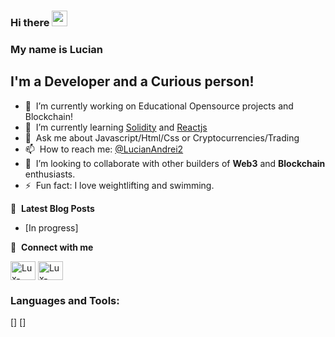 ### Hi there <a href="https://www.gautamkrishnar.com/"><img src="https://media.giphy.com/media/hvRJCLFzcasrR4ia7z/giphy.gif" width="25px"></a>

### My name is Lucian

## I'm a Developer and a Curious person!

- 🔭 &nbsp;I’m currently working on Educational Opensource projects and Blockchain!
- 🌱 &nbsp;I’m currently learning [Solidity](https://solidity-es.readthedocs.io/es/latest/) and [Reactjs](https://es.reactjs.org/)
- 💬 &nbsp;Ask me about Javascript/Html/Css or Cryptocurrencies/Trading
- 📫 &nbsp;How to reach me: [@LucianAndrei2](https://twitter.com/LucianAndrei2)
- 👯 &nbsp;I’m looking to collaborate with other builders of **Web3** and **Blockchain** enthusiasts.
- ⚡ &nbsp;Fun fact: I love weightlifting and swimming.

📕 &nbsp;**Latest Blog Posts**

<!-- BLOG-POST-LIST:START -->

- [In progress]
<!-- BLOG-POST-LIST:END -->

🔗 &nbsp;**Connect with me**

<p align="left">
<a href="https://twitter.com/LucianAndrei2" target="blank"><img align="center" src="https://raw.githubusercontent.com/rahuldkjain/github-profile-readme-generator/master/src/images/icons/Social/twitter.svg" alt="Lux-source" height="30" width="40" /></a>
<a href="www.linkedin.com/in/lucian-andrei-negoita-b60621239" target="blank"><img align="center" src="https://raw.githubusercontent.com/rahuldkjain/github-profile-readme-generator/master/src/images/icons/Social/linked-in-alt.svg" alt="Lux-source" height="30" width="40" /></a>

<br />

### Languages and Tools:

[]
[]
